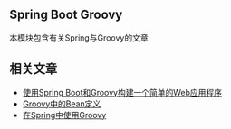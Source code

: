 ## Spring Boot Groovy

本模块包含有关Spring与Groovy的文章

## 相关文章

+ [使用Spring Boot和Groovy构建一个简单的Web应用程序](http://tu-yucheng.github.io/springboot/2023/05/12/spring-boot-groovy-web-app.html)
+ [Groovy中的Bean定义](http://tu-yucheng.github.io/springboot/2023/05/12/spring-groovy-beans.html)
+ [在Spring中使用Groovy](http://tu-yucheng.github.io/springboot/2023/05/12/spring-using-groovy.html)